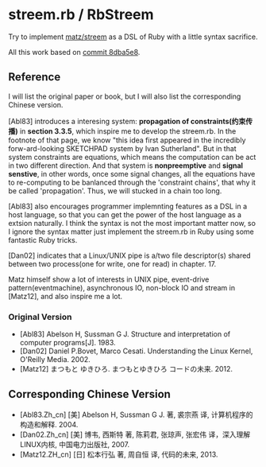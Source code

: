 # streem.rb / RbStreem

Try to implement [matz/streem](https://github.com/matz/streem) as a DSL of Ruby with a little syntax sacrifice.

All this work based on [commit 8dba5e8](https://github.com/matz/streem/commit/8dba5e83e4a4e319e1ae4754a1aef455e12b411c).


## Reference

I will list the original paper or book, but I will also list the corresponding Chinese version.

[Abl83] introduces a interesing system: **propagation of constraints(约束传播)** in **section 3.3.5**, which inspire me to develop the streem.rb. In the footnote of that page, we know "this idea first appeared in the incredibly forw-ard-looking SKETCHPAD system by Ivan Sutherland". But in that system constraints are equations, which means the computation can be act in two different direction. And that system is **nonpreemptive** and **signal senstive**, in other words, once some signal changes, all the equations have to re-computing to be banlanced through the 'constraint chains', that why it be called 'propagation'. Thus, we will stucked in a chain too long.

[Abl83] also encourages programmer implemnting features as a DSL in a host language, so that you can get the power of the host language as a extsion naturally. I think the syntax is not the most important matter now, so I ignore the syntax matter just implement the streem.rb in Ruby using some fantastic Ruby tricks.

[Dan02] indicates that a Linux/UNIX pipe is a/two file descriptor(s) shared between two process(one for write, one for read) in chapter. 17.

Matz himself show a lot of interests in UNIX pipe, event-drive pattern(eventmachine), asynchronous IO, non-block IO and stream in [Matz12], and also inspire me a lot.

### Original Version

+ [Abl83] Abelson H, Sussman G J. Structure and interpretation of computer programs[J]. 1983.
+ [Dan02] Daniel P.Bovet, Marco Cesati. Understanding the Linux Kernel, O'Reilly Media. 2002.  
+ [Matz12] まつもと ゆきひろ. まつもとゆきひろ コードの未来. 2012. 

## Corresponding Chinese Version

+ [Abl83.Zh_cn] [美] Abelson H, Sussman G J. 著, 裘宗燕 译, 计算机程序的构造和解释. 2004.
+ [Dan02.Zh_cn] [美] 博韦, 西斯特 著, 陈莉君, 张琼声, 张宏伟 译，深入理解LINUX内核, 中国电力出版社, 2007.
+ [Matz12.ZH_cn] [日] 松本行弘 著, 周自恒 译, 代码的未来, 2013.